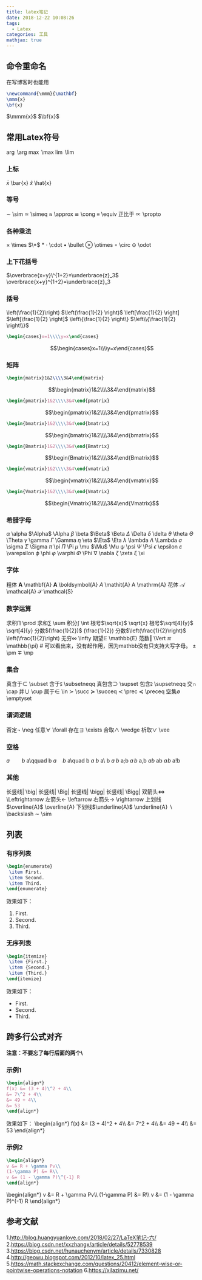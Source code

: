 ```yaml
---
title: latex笔记
date: 2018-12-22 10:08:26
tags: 
  - Latex
categories: 工具
mathjax: true
---
```


## 命令重命名
在写博客时也能用
``` Latex
\newcommand{\mmm}{\mathbf}
\mmm{x}
\bf{x}
```
$\newcommand{\mmm}{\mathbf}$
$\mmm{x}$
$\bf{x}$

## 常用Latex符号
$\arg$ \arg
$\max$ \max
$\lim$ \lim

### 上标
$\bar{x}$ \bar{x}
$\hat{x}$ \hat{x}

### 等号
$\sim$  \sim
$\simeq$    \simeq
$\approx$   \approx
$\cong$ \cong
$\equiv$    \equiv
正比于 $\propto$ \propto
### 各种乘法
$\times$ \times
$\*$ *
$\cdot$ \cdot
$\bullet$ \bullet
$\otimes$ \otimes
$\circ$ \circ
$\odot$ \odot

### 上下花括号
$\overbrace{x+y}\^{1+2}=\underbrace{z}_3$ \overbrace{x+y}\^{1+2}=\underbrace{z}_3

### 括号
\left(\frac{1}{2}\right)    $\left(\frac{1}{2} \right)$
\left[\frac{1}{2} \right]    $\left[\frac{1}{2} \right]$
\left\\{\frac{1}{2} \right\\}    $\left\\{\frac{1}{2} \right\\}$
``` Latex
\begin{cases}x=1\\\\y=x\end{cases}    
```
$$\begin{cases}x=1\\\\y=x\end{cases}$$

### 矩阵
``` Latex
\begin{matrix}1&2\\\\3&4\end{matrix}
```
$$\begin{matrix}1&2\\\\3&4\end{matrix}$$
``` Latex
\begin{pmatrix}1&2\\\\3&4\end{pmatrix}
```
$$\begin{pmatrix}1&2\\\\3&4\end{pmatrix}$$
``` Latex
\begin{bmatrix}1&2\\\\3&4\end{bmatrix}
```
$$\begin{bmatrix}1&2\\\\3&4\end{bmatrix}$$
``` Latex
\begin{Bmatrix}1&2\\\\3&4\end{Bmatrix}
```
$$\begin{Bmatrix}1&2\\\\3&4\end{Bmatrix}$$
``` Latex
\begin{vmatrix}1&2\\\\3&4\end{vmatrix}
```
$$\begin{vmatrix}1&2\\\\3&4\end{vmatrix}$$
``` Latex
\begin{Vmatrix}1&2\\\\3&4\end{Vmatrix}
```
$$\begin{Vmatrix}1&2\\\\3&4\end{Vmatrix}$$

### 希腊字母
$\alpha$ \alpha
$\Alpha$ \Alpha
$\beta$ \beta
$\Beta$ \Beta
$\Delta$ \Delta
$\delta$ \delta
$\theta$ \theta
$\Theta$ \Theta
$\gamma$ \gamma
$\Gamma$ \Gamma
$\eta$ \eta
$\Eta$ \Eta
$\lambda$ \lambda
$\Lambda$ \Lambda
$\sigma$ \sigma
$\Sigma$ \Sigma
$\pi$ \pi
$\Pi$ \Pi
$\mu$ \mu
$\Mu$ \Mu
$\psi$ \psi
$\Psi$ \Psi
$\epsilon$ \epsilon
$\varepsilon$ \varepsilon
$\phi$ \phi
$\varphi$ \varphi
$\Phi$ \Phi
$\nabla$ \nabla
$\zeta$ \zeta
$\xi$ \xi

### 字体
粗体
$\mathbf{A}$ \mathbf{A}
$\boldsymbol{A}$ \boldsymbol{A}
$\mathit{A}$ \mathit{A}
$\mathrm{A}$ \mathrm{A}
花体
$\mathcal{A}$ \mathcal{A}
$\mathcal{S}$ \mathcal{S}


### 数学运算
求积$\prod$ \prod
求和$\sum$ \sum
积分$\int$ \int
根号$\sqrt{x}$ \sqrt{x}
根号$\sqrt[4]{y}$ \sqrt[4]{y}
分数$(\frac{1}{2})$ (\frac{1}{2})
分数$\left(\frac{1}{2}\right)$ \left(\frac{1}{2}\right)
无穷$\infty$ \infty
期望$\mathbb{E}$ \mathbb{E}
范数$\Vert$ \Vert
$\mathbb{\pi}$ \mathbb{\pi} # 可以看出来，没有起作用，因为mathbb没有只支持大写字母。
$\pm$ \pm
$\mp$ \mp


### 集合
真含于$\subset$ \subset
含于$\subsetneqq$ \subsetneqq
真包含$\supset$ \supset
包含$\supsetneqq$ \supsetneqq
交$\cap$ \cap
并$\cup$ \cup
属于$\in$ \in
$\succ$ \succ
$\succeq$ \succeq
$\prec$ \prec
$\preceq$ \preceq
空集$\emptyset$ \emptyset

### 谓词逻辑
否定$\neg$ \neg
任意$\forall$ \forall
存在$\exists$ \exists
合取$\wedge$ \wedge
析取$\vee$ \vee

### 空格
$a\qquad b$ a\qquad b
$a\quad b$ a\quad b
$a\ b$ a\ b
$a\;b$ a\;b
$a\,b$ a\,b
$ab$ ab
$a\!b$ a\!b

### 其他
长竖线$\big|$ \big|
长竖线$\Big|$ \Big|
长竖线$\bigg|$ \bigg|
长竖线$\Bigg|$ \Bigg|
双箭头$\Leftrightarrow$ \Leftrightarrow
左箭头$\leftarrow$ \leftarrow 
右箭头$\rightarrow$ \rightarrow 
上划线$\overline{A}$ \overline{A}
下划线$\underline{A}$ \underline{A}
$\backslash$ \backslash
$\sim$ \sim

## 列表
### 有序列表
``` Latex
\begin{enumerate}
 \item First.
 \item Second.
 \item Third.
\end{enumerate}
```
效果如下：
1. First.
2. Second.
3. Third.

### 无序列表
``` Latex
\begin{itemize}
 \item {First.}
 \item {Second.}
 \item {Third.}
\end{itemize}
```
效果如下：
+ First.
+ Second.
+ Third.

## 跨多行公式对齐
**注意：不要忘了每行后面的两个\\**
### 示例1
``` Latex
\begin{align*}
f(x) &= (3 + 4)\^2 + 4\\
&= 7\^2 + 4\\
&= 49 + 4\\
&= 53
\end{align*}
```
效果如下：
\begin{align\*}
f(x) &= (3 + 4)\^2 + 4\\\\
&= 7\^2 + 4\\\\
&= 49 + 4\\\\
&= 53
\end{align\*}
### 示例2
``` Latex
\begin{align*}
v &= R + \gamma Pv\\
(1-\gamma P) &= R\\
v &= (1 - \gamma P)\^{-1} R
\end{align*}
```
\begin{align\*}
v &= R + \gamma Pv\\\\
(1-\gamma P) &= R\\\\
v &= (1 - \gamma P)\^{-1} R
\end{align\*}


## 参考文献
1.http://blog.huangyuanlove.com/2018/02/27/LaTeX笔记-六/
2.https://blog.csdn.net/xxzhangx/article/details/52778539
3.https://blog.csdn.net/hunauchenym/article/details/7330828
4.http://geowu.blogspot.com/2012/10/latex_25.html
5.https://math.stackexchange.com/questions/20412/element-wise-or-pointwise-operations-notation
6.https://xilazimu.net/
